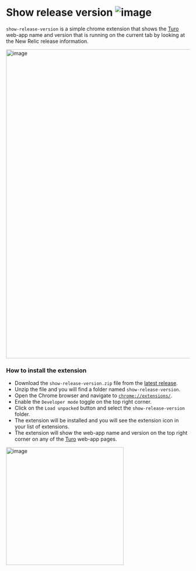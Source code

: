 # Show release version ![image](https://github.com/user-attachments/assets/55e13c67-1416-4887-bc6e-688a66e7cf6b)


`show-release-version` is a simple chrome extension that shows the [Turo](https://turo.com/) web-app name and version that is running on the current tab by looking at the New Relic release information.

<img width="845" alt="image" src="https://github.com/user-attachments/assets/3f632e3c-7262-4d8e-b364-34dd3abf8322" />

### How to install the extension

- Download the `show-release-version.zip` file from the [latest release](https://github.com/amarjupalli/show-release-version/releases).
- Unzip the file and you will find a folder named `show-release-version`.
- Open the Chrome browser and navigate to [`chrome://extensions/`](chrome://extensions/).
- Enable the `Developer mode` toggle on the top right corner.
- Click on the `Load unpacked` button and select the `show-release-version` folder.
- The extension will be installed and you will see the extension icon in your list of extensions.
- The extension will show the web-app name and version on the top right corner on any of the [Turo](https://turo.com/) web-app pages.

<img width="322" alt="image" src="https://github.com/user-attachments/assets/c31d2972-23c7-4af4-a328-040aea1067fb" />



